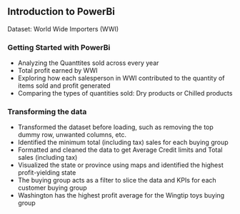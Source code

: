 ## Introduction to PowerBi
Dataset: World Wide Importers (WWI)

### Getting Started with PowerBi

- Analyzing the Quanttites sold across every year
- Total profit earned by WWI
- Exploring how each salesperson in WWI contributed to the quantity of items sold and profit generated
- Comparing the types of quantities sold: Dry products or Chilled products

### Transforming the data

- Transformed the dataset before loading, such as removing the top dummy row, unwanted columns, etc.
- Identified the minimum total (including tax) sales for each buying group 
- Formatted and cleaned the data to get Average Credit limits and Total sales (including tax)
- Visualized the state or province using maps and identified the highest profit-yielding state 
- The buying group acts as a filter to slice the data and KPIs for each customer buying group
- Washington has the highest profit average for the Wingtip toys buying group




